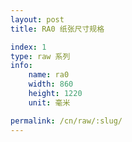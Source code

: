 ```yaml
---
layout: post
title: RA0 纸张尺寸规格

index: 1
type: raw 系列
info:
    name: ra0
    width: 860
    height: 1220
    unit: 毫米

permalink: /cn/raw/:slug/
---
```



